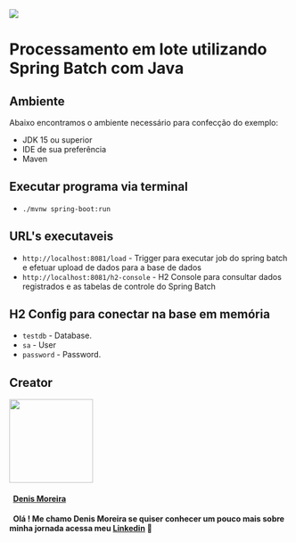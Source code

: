 <img src="https://storage.googleapis.com/golden-wind/experts-club/capa-github.svg" />


# Processamento em lote utilizando Spring Batch com Java

## Ambiente
Abaixo encontramos o ambiente necessário para confecção do exemplo:

- JDK 15 ou superior
- IDE de sua preferência 
- Maven


## Executar programa via terminal
- `./mvnw spring-boot:run`

## URL's executaveis 
- `http://localhost:8081/load` - Trigger para executar job do spring batch e efetuar upload de dados para a base de dados
- `http://localhost:8081/h2-console` - H2 Console para consultar dados registrados e as tabelas de controle do Spring Batch

## H2 Config para conectar na base em memória
- `testdb` - Database.
- `sa` - User
- `password` - Password.

## Creator

[<img src="https://avatars.githubusercontent.com/u/4120066" width="150px;"/>](https://github.com/DenisSMoreira)

#### &nbsp; [Denis Moreira](https://github.com/DenisSMoreira)

#### &nbsp; Olá ! Me chamo Denis Moreira se quiser conhecer um pouco mais sobre minha jornada acessa meu [Linkedin](https://www.linkedin.com/in/denissmoreira/) 👋
